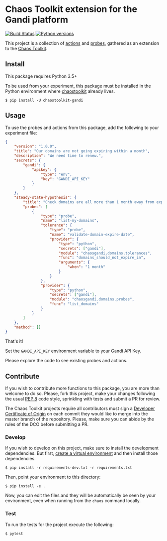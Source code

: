  # Chaos Toolkit extension for the Gandi platform
 
[![Build Status](https://travis-ci.org/chaostoolkit-incubator/chaostoolkit-gandi.svg?branch=master)](https://travis-ci.org/chaostoolkit-incubator/chaostoolkit-gandi)
[![Python versions](https://img.shields.io/pypi/pyversions/chaostoolkit-gandi.svg)](https://www.python.org/)


This project is a collection of [actions][] and [probes][], gathered as an
extension to the [Chaos Toolkit][chaostoolkit].

[actions]: http://chaostoolkit.org/reference/api/experiment/#action
[probes]: http://chaostoolkit.org/reference/api/experiment/#probe
[chaostoolkit]: http://chaostoolkit.org

## Install

This package requires Python 3.5+

To be used from your experiment, this package must be installed in the Python
environment where [chaostoolkit][] already lives.

```
$ pip install -U chaostoolkit-gandi
```

## Usage

To use the probes and actions from this package, add the following to your
experiment file:

```json
{
    "version": "1.0.0",
    "title": "Our domains are not going expiring within a month",
    "description": "We need time to renew.",
    "secrets": {
        "gandi": {
            "apikey": {
                "type": "env",
                "key": "GANDI_API_KEY"
            }
        }
    },
    "steady-state-hypothesis": {
        "title": "Check domains are all more than 1 month away from expiring",
        "probes": [
            {
                "type": "probe",
                "name": "list-my-domains",
                "tolerance": {
                    "type": "probe",
                    "name": "validate-domain-expire-date",
                    "provider": {
                        "type": "python",
                        "secrets": ["gandi"],
                        "module": "chaosgandi.domains.tolerances",
                        "func": "domains_should_not_expire_in",
                        "arguments": {
                            "when": "1 month"
                        }
                    }
                },
                "provider": {
                    "type": "python",
                    "secrets": ["gandi"],
                    "module": "chaosgandi.domains.probes",
                    "func": "list_domains"
                }
            }
        ]
    },
    "method": []
}

```

That's it!

Set the `GANDI_API_KEY` environment variable to your Gandi API Key.

Please explore the code to see existing probes and actions.

## Contribute

If you wish to contribute more functions to this package, you are more than
welcome to do so. Please, fork this project, make your changes following the
usual [PEP 8][pep8] code style, sprinkling with tests and submit a PR for
review.

[pep8]: https://pycodestyle.readthedocs.io/en/latest/

The Chaos Toolkit projects require all contributors must sign a
[Developer Certificate of Origin][dco] on each commit they would like to merge
into the master branch of the repository. Please, make sure you can abide by
the rules of the DCO before submitting a PR.

[dco]: https://github.com/probot/dco#how-it-works

### Develop

If you wish to develop on this project, make sure to install the development
dependencies. But first, [create a virtual environment][venv] and then install
those dependencies.

[venv]: http://chaostoolkit.org/reference/usage/install/#create-a-virtual-environment

```console
$ pip install -r requirements-dev.txt -r requirements.txt
```

Then, point your environment to this directory:

```console
$ pip install -e .
```

Now, you can edit the files and they will be automatically be seen by your
environment, even when running from the `chaos` command locally.

### Test

To run the tests for the project execute the following:

```
$ pytest
```
